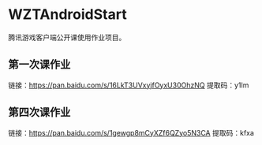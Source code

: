 # WZTAndroidStart

腾讯游戏客户端公开课使用作业项目。

## 第一次课作业

链接：<https://pan.baidu.com/s/16LkT3UVxyjfOyxU30OhzNQ>
提取码：y1lm

## 第四次课作业

链接：<https://pan.baidu.com/s/1gewgp8mCyXZf6QZyo5N3CA>
提取码：kfxa
